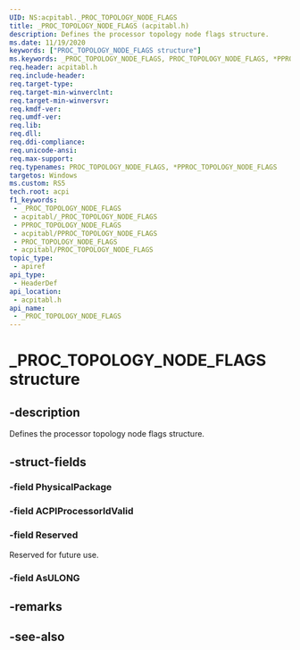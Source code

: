 ```yaml
---
UID: NS:acpitabl._PROC_TOPOLOGY_NODE_FLAGS
title: _PROC_TOPOLOGY_NODE_FLAGS (acpitabl.h)
description: Defines the processor topology node flags structure.
ms.date: 11/19/2020
keywords: ["PROC_TOPOLOGY_NODE_FLAGS structure"]
ms.keywords: _PROC_TOPOLOGY_NODE_FLAGS, PROC_TOPOLOGY_NODE_FLAGS, *PPROC_TOPOLOGY_NODE_FLAGS,
req.header: acpitabl.h
req.include-header: 
req.target-type: 
req.target-min-winverclnt: 
req.target-min-winversvr: 
req.kmdf-ver: 
req.umdf-ver: 
req.lib: 
req.dll: 
req.ddi-compliance: 
req.unicode-ansi: 
req.max-support: 
req.typenames: PROC_TOPOLOGY_NODE_FLAGS, *PPROC_TOPOLOGY_NODE_FLAGS
targetos: Windows
ms.custom: RS5
tech.root: acpi
f1_keywords:
 - _PROC_TOPOLOGY_NODE_FLAGS
 - acpitabl/_PROC_TOPOLOGY_NODE_FLAGS
 - PPROC_TOPOLOGY_NODE_FLAGS
 - acpitabl/PPROC_TOPOLOGY_NODE_FLAGS
 - PROC_TOPOLOGY_NODE_FLAGS
 - acpitabl/PROC_TOPOLOGY_NODE_FLAGS
topic_type:
 - apiref
api_type:
 - HeaderDef
api_location:
 - acpitabl.h
api_name:
 - _PROC_TOPOLOGY_NODE_FLAGS
---
```


# _PROC_TOPOLOGY_NODE_FLAGS structure

## -description

Defines the processor topology node flags structure.

## -struct-fields

### -field PhysicalPackage

### -field ACPIProcessorIdValid

### -field Reserved

Reserved for future use.

### -field AsULONG

## -remarks

## -see-also
